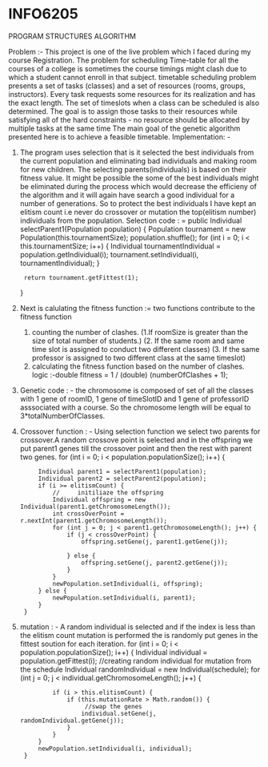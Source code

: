 # INFO6205
PROGRAM STRUCTURES ALGORITHM

Problem :-
This project is one of the live problem which I faced during my course Registration.
The problem for scheduling Time-table for all the courses of a college is sometimes the course timings might clash 
due to which a student cannot enroll in that subject.
timetable scheduling problem presents a set of tasks (classes) and a set of resources (rooms, groups, instructors).
Every task requests some resources for its realization and has the exact length.
The set of timeslots when a class can be scheduled is also determined.
The goal is to assign those tasks to their resources while satisfying all of the hard constraints - no resource should be allocated by multiple tasks at the same time
The main goal of the genetic algorithm presented here is to achieve a feasible timetable. 
Implementation: -
1. The program uses selection that is it selected the best individuals from the current population and eliminating bad individuals and making room for new children.
   The selecting parents(individuals) is based on their fitness value.
   It might be possible the some of the best individuals might be eliminated during the process which would decrease the efficieny of the algorithm and it will again have search a good individual for a number of generations.
   So to protect the best individuals I have kept an elitism count i.e never do crossover or mutation the top(elitism number) individuals from the population.
   Selection code : =
   public Individual selectParent1(Population population) {
        Population tournament = new Population(this.tournamentSize);
        population.shuffle();
        for (int i = 0; i < this.tournamentSize; i++) {
            Individual tournamentIndividual = population.getIndividual(i);
            tournament.setIndividual(i, tournamentIndividual);
        }
       
        return tournament.getFittest(1);
    }
2. Next is calulating the fitness function :=
   two functions contribute to the fitness function
   1. counting the number of clashes.
	(1.If roomSize is greater than the size of total number of students.)
	(2. If the same room and same time slot is assigned to conduct two different classes)
	(3. If the same professor is assigned to two different class at the same timeslot)
   2. calculating the fitness function based on the number of clashes.
      logic :-double fitness = 1 / (double) (numberOfClashes + 1);
3. Genetic code : - the chromosome is composed of set of all the classes with 1 gene of roomID, 1 gene of timeSlotID and 1 gene of professorID asssociated with a course.
		So the chromosome length will be equal to 3*totalNumberOfClasses.

3. Crossover function : -
     Using selection function we select two parents for crossover.A random crossove point is selected and in the offspring we put parent1 genes till the crossover point and then the rest with parent two genes.
     for (int i = 0; i < population.populationSize(); i++) {

            Individual parent1 = selectParent1(population);
            Individual parent2 = selectParent2(population);
            if (i >= elitismCount) {
                //     initiliaze the offspring
                Individual offspring = new Individual(parent1.getChromosomeLength());
                int crossOverPoint = r.nextInt(parent1.getChromosomeLength());
                for (int j = 0; j < parent1.getChromosomeLength(); j++) {
                    if (j < crossOverPoint) {
                        offspring.setGene(j, parent1.getGene(j));

                    } else {
                        offspring.setGene(j, parent2.getGene(j));
                    }
                }
                newPopulation.setIndividual(i, offspring);
            } else {
                newPopulation.setIndividual(i, parent1);
            }
        }
4. mutation : -
      A random individual is selected and if the index is less than the elitism count mutation is performed the is randomly put genes in the fittest soution for each iteration.
       for (int i = 0; i < population.populationSize(); i++) {
            Individual individual = population.getFittest(i);
            //creating random individual for mutation from the schedule
            Individual randomIndividual = new Individual(schedule);
            for (int j = 0; j < individual.getChromosomeLength(); j++) {
               
                if (i > this.elitismCount) {
                    if (this.mutationRate > Math.random()) {
                         //swap the genes
                        individual.setGene(j, randomIndividual.getGene(j));
                    }
                }
            }
            newPopulation.setIndividual(i, individual);
        }
